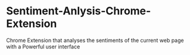 # Sentiment-Anlysis-Chrome-Extension
Chrome Extension that analyses the sentiments of the current web page with a Powerful user interface 
